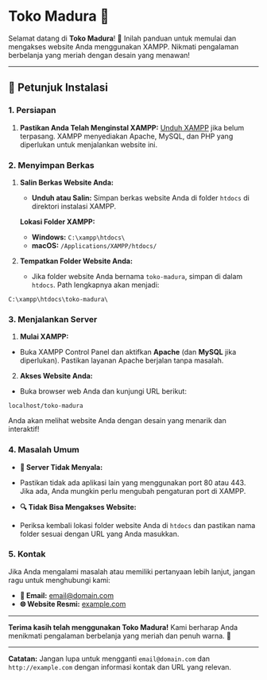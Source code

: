# Toko Madura 🌟

Selamat datang di **Toko Madura**! 🚀 Inilah panduan untuk memulai dan mengakses website Anda menggunakan XAMPP. Nikmati pengalaman berbelanja yang meriah dengan desain yang menawan!

---

## 🚀 Petunjuk Instalasi

### 1. Persiapan

1. **Pastikan Anda Telah Menginstal XAMPP:**
   [Unduh XAMPP](https://www.apachefriends.org/index.html) jika belum terpasang. XAMPP menyediakan Apache, MySQL, dan PHP yang diperlukan untuk menjalankan website ini.

### 2. Menyimpan Berkas

1. **Salin Berkas Website Anda:**
   - **Unduh atau Salin:** Simpan berkas website Anda di folder `htdocs` di direktori instalasi XAMPP.

   **Lokasi Folder XAMPP:**
   - **Windows:** `C:\xampp\htdocs\`
   - **macOS:** `/Applications/XAMPP/htdocs/`

2. **Tempatkan Folder Website Anda:**
   - Jika folder website Anda bernama `toko-madura`, simpan di dalam `htdocs`. Path lengkapnya akan menjadi:

```C:\xampp\htdocs\toko-madura\```

### 3. Menjalankan Server

1. **Mulai XAMPP:**
- Buka XAMPP Control Panel dan aktifkan **Apache** (dan **MySQL** jika diperlukan). Pastikan layanan Apache berjalan tanpa masalah.

2. **Akses Website Anda:**
- Buka browser web Anda dan kunjungi URL berikut:

```localhost/toko-madura```

Anda akan melihat website Anda dengan desain yang menarik dan interaktif!

### 4. Masalah Umum

- **🔧 Server Tidak Menyala:**
- Pastikan tidak ada aplikasi lain yang menggunakan port 80 atau 443. Jika ada, Anda mungkin perlu mengubah pengaturan port di XAMPP.

- **🔍 Tidak Bisa Mengakses Website:**
- Periksa kembali lokasi folder website Anda di `htdocs` dan pastikan nama folder sesuai dengan URL yang Anda masukkan.

### 5. Kontak

Jika Anda mengalami masalah atau memiliki pertanyaan lebih lanjut, jangan ragu untuk menghubungi kami:

- **📧 Email:** [email@domain.com](mailto:email@domain.com)
- **🌐 Website Resmi:** [example.com](http://example.com)

---

**Terima kasih telah menggunakan Toko Madura!** Kami berharap Anda menikmati pengalaman berbelanja yang meriah dan penuh warna. 🎉

---

**Catatan:** Jangan lupa untuk mengganti `email@domain.com` dan `http://example.com` dengan informasi kontak dan URL yang relevan.